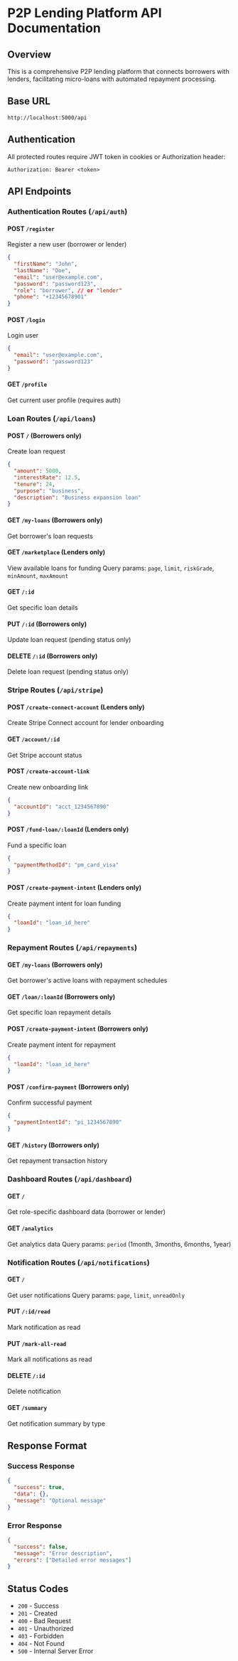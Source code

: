 # P2P Lending Platform API Documentation

## Overview
This is a comprehensive P2P lending platform that connects borrowers with lenders, facilitating micro-loans with automated repayment processing.

## Base URL
```
http://localhost:5000/api
```

## Authentication
All protected routes require JWT token in cookies or Authorization header:
```
Authorization: Bearer <token>
```

## API Endpoints

### Authentication Routes (`/api/auth`)

#### POST `/register`
Register a new user (borrower or lender)
```json
{
  "firstName": "John",
  "lastName": "Doe", 
  "email": "user@example.com",
  "password": "password123",
  "role": "borrower", // or "lender"
  "phone": "+12345678901"
}
```

#### POST `/login`
Login user
```json
{
  "email": "user@example.com",
  "password": "password123"
}
```

#### GET `/profile`
Get current user profile (requires auth)

### Loan Routes (`/api/loans`)

#### POST `/` (Borrowers only)
Create loan request
```json
{
  "amount": 5000,
  "interestRate": 12.5,
  "tenure": 24,
  "purpose": "business",
  "description": "Business expansion loan"
}
```

#### GET `/my-loans` (Borrowers only)
Get borrower's loan requests

#### GET `/marketplace` (Lenders only)
View available loans for funding
Query params: `page`, `limit`, `riskGrade`, `minAmount`, `maxAmount`

#### GET `/:id`
Get specific loan details

#### PUT `/:id` (Borrowers only)
Update loan request (pending status only)

#### DELETE `/:id` (Borrowers only)
Delete loan request (pending status only)

### Stripe Routes (`/api/stripe`)

#### POST `/create-connect-account` (Lenders only)
Create Stripe Connect account for lender onboarding

#### GET `/account/:id`
Get Stripe account status

#### POST `/create-account-link`
Create new onboarding link
```json
{
  "accountId": "acct_1234567890"
}
```

#### POST `/fund-loan/:loanId` (Lenders only)
Fund a specific loan
```json
{
  "paymentMethodId": "pm_card_visa"
}
```

#### POST `/create-payment-intent` (Lenders only)
Create payment intent for loan funding
```json
{
  "loanId": "loan_id_here"
}
```

### Repayment Routes (`/api/repayments`)

#### GET `/my-loans` (Borrowers only)
Get borrower's active loans with repayment schedules

#### GET `/loan/:loanId` (Borrowers only)
Get specific loan repayment details

#### POST `/create-payment-intent` (Borrowers only)
Create payment intent for repayment
```json
{
  "loanId": "loan_id_here"
}
```

#### POST `/confirm-payment` (Borrowers only)
Confirm successful payment
```json
{
  "paymentIntentId": "pi_1234567890"
}
```

#### GET `/history` (Borrowers only)
Get repayment transaction history

### Dashboard Routes (`/api/dashboard`)

#### GET `/`
Get role-specific dashboard data (borrower or lender)

#### GET `/analytics`
Get analytics data
Query params: `period` (1month, 3months, 6months, 1year)

### Notification Routes (`/api/notifications`)

#### GET `/`
Get user notifications
Query params: `page`, `limit`, `unreadOnly`

#### PUT `/:id/read`
Mark notification as read

#### PUT `/mark-all-read`
Mark all notifications as read

#### DELETE `/:id`
Delete notification

#### GET `/summary`
Get notification summary by type

## Response Format

### Success Response
```json
{
  "success": true,
  "data": {},
  "message": "Optional message"
}
```

### Error Response
```json
{
  "success": false,
  "message": "Error description",
  "errors": ["Detailed error messages"]
}
```

## Status Codes
- `200` - Success
- `201` - Created
- `400` - Bad Request
- `401` - Unauthorized
- `403` - Forbidden
- `404` - Not Found
- `500` - Internal Server Error